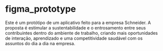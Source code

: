 # figma_prototype
Este é um protótipo de um aplicativo feito para a empresa Schneider.  A proposta é estimular a sustentabilidade e o entrosamento entre seus contribuintes dentro do ambiente de trabalho, criando mais oportunidades de interação, aprendizado e uma competitividade saudável com os assuntos do dia a dia na empresa.  

